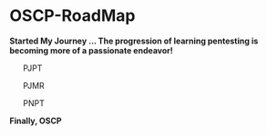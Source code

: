 # OSCP-RoadMap
<html>
<b>Started My Journey ...
The progression of learning pentesting is becoming more of a passionate endeavor!</b>
<ul> PJPT</ul>
<ul> PJMR </ul>
<ul> PNPT </ul>

<b>Finally, OSCP </b>

</html>
